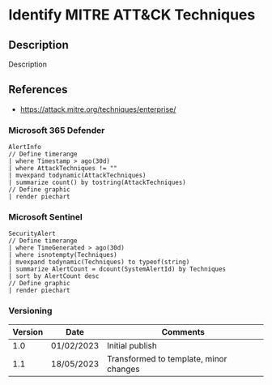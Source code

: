 # Identify MITRE ATT&CK Techniques

## Description

Description

## References
- https://attack.mitre.org/techniques/enterprise/

### Microsoft 365 Defender
```
AlertInfo
// Define timerange
| where Timestamp > ago(30d)
| where AttackTechniques != ""
| mvexpand todynamic(AttackTechniques)
| summarize count() by tostring(AttackTechniques)
// Define graphic
| render piechart 
```
### Microsoft Sentinel
```
SecurityAlert
// Define timerange
| where TimeGenerated > ago(30d)
| where isnotempty(Techniques)
| mvexpand todynamic(Techniques) to typeof(string)
| summarize AlertCount = dcount(SystemAlertId) by Techniques
| sort by AlertCount desc
// Define graphic
| render piechart 
```

### Versioning
| Version       | Date          | Comments                               |
| ------------- |---------------| ---------------------------------------|
| 1.0           | 01/02/2023    | Initial publish                        |
| 1.1           | 18/05/2023    | Transformed to template, minor changes |
